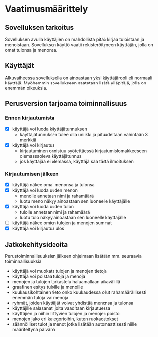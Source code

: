 # Vaatimusmäärittely

## Sovelluksen tarkoitus

Sovelluksen avulla käyttäjien on mahdollista pitää kirjaa tuloistaan ja menoistaan. Sovelluksen käyttö vaatii rekisteröityneen käyttäjän, jolla on omat tulonsa ja menonsa.

## Käyttäjät

Alkuvaiheessa sovelluksella on ainoastaan yksi käyttäjärooli eli normaali käyttäjä. Myöhemmin sovellukseen saatetaan lisätä ylläpitäjä, jolla on enemmän oikeuksia.

## Perusversion tarjoama toiminnallisuus

### Ennen kirjautumista

- [x] käyttäjä voi luoda käyttäjätunnuksen
  - käyttäjätunnuksen tulee olla uniikki ja pituudeltaan vähintään 3 merkkiä
- [x] käyttäjä voi kirjautua
  - kirjautuminen onnistuu syötettäessä kirjautumislomakkeeseen olemassaoleva käyttäjätunnus
  - jos käyttäjää ei olemassa, käyttäjä saa tästä ilmoituksen

### Kirjautumisen jälkeen

- [x] käyttäjä näkee omat menonsa ja tulonsa
- [x] käyttäjä voi luoda uuden menon
  - menolle annetaan nimi ja rahamäärä
  - luotu meno näkyy ainoastaan sen luoneelle käyttäjälle
- [x] käyttäjä voi luoda uuden tulon
  - tulolle annetaan nimi ja rahamäärä
  - luotu tulo näkyy ainoastaan sen luoneelle käyttäjälle
- [ ] käyttäjä näkee omien tulojen ja menojen summat
- [x] käyttäjä voi kirjautua ulos

## Jatkokehitysideoita

Perustoiminnallisuuksien jälkeen ohjelmaan lisätään mm. seuraavia toiminnallisuuksia

- käyttäjä voi muokata tulojen ja menojen tietoja
- käyttäjä voi poistaa tuloja ja menoja
- menojen ja tulojen tarkastelu haluamallaan aikavälillä
- graafinen esitys tuloille ja menoille
- kuukausikohtainen tieto onko kuukaudessa ollut rahamäärällisesti enemmän tuloja vai menoja
- ryhmät, joiden käyttäjät voivat yhdistää menonsa ja tulonsa
- käyttäjille salasanat, joita vaaditaan kirjautuessa
- käyttäjien ja niihin liittyvien tulojen ja menojen poisto
- menojen jako eri kategorioihin, kuten ruokaostokset
- säännölliset tulot ja menot jotka lisätään automaattisesti niille määriteltynä päivänä
